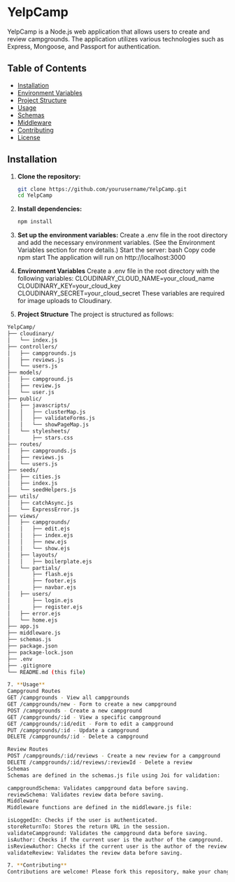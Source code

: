 # YelpCamp

YelpCamp is a Node.js web application that allows users to create and review campgrounds. The application utilizes various technologies such as Express, Mongoose, and Passport for authentication.

## Table of Contents

- [Installation](#installation)
- [Environment Variables](#environment-variables)
- [Project Structure](#project-structure)
- [Usage](#usage)
- [Schemas](#schemas)
- [Middleware](#middleware)
- [Contributing](#contributing)
- [License](#license)

## Installation

1. **Clone the repository:**

   ```bash
   git clone https://github.com/yourusername/YelpCamp.git
   cd YelpCamp
   
2. **Install dependencies:**
   ```bash
   npm install
   
3. **Set up the environment variables:**
Create a .env file in the root directory and add the necessary environment variables. (See the Environment Variables section for more details.)
Start the server:
bash
Copy code
npm start
The application will run on http://localhost:3000

4. **Environment Variables**
Create a .env file in the root directory with the following variables:
CLOUDINARY_CLOUD_NAME=your_cloud_name
CLOUDINARY_KEY=your_cloud_key
CLOUDINARY_SECRET=your_cloud_secret
These variables are required for image uploads to Cloudinary.

5. **Project Structure**
The project is structured as follows:
```bash
YelpCamp/
├── cloudinary/
│   └── index.js
├── controllers/
│   ├── campgrounds.js
│   ├── reviews.js
│   └── users.js
├── models/
│   ├── campground.js
│   ├── review.js
│   └── user.js
├── public/
│   ├── javascripts/
│   │   ├── clusterMap.js
│   │   ├── validateForms.js
│   │   └── showPageMap.js
│   └── stylesheets/
│       ├── stars.css
├── routes/
│   ├── campgrounds.js
│   ├── reviews.js
│   └── users.js
├── seeds/
│   ├── cities.js
│   ├── index.js
│   └── seedHelpers.js
├── utils/
│   ├── catchAsync.js
│   └── ExpressError.js
├── views/
│   ├── campgrounds/
│   │   ├── edit.ejs
│   │   ├── index.ejs
│   │   ├── new.ejs
│   │   └── show.ejs
│   ├── layouts/
│   │   ├── boilerplate.ejs
│   └── partials/
│       ├── flash.ejs
│       ├── footer.ejs
│       ├── navbar.ejs
│   ├── users/
│       ├── login.ejs
│       ├── register.ejs
│   ├── error.ejs
│   └── home.ejs
├── app.js
├── middleware.js
├── schemas.js
├── package.json
├── package-lock.json
├── .env
├── .gitignore
└── README.md (this file)

7. **Usage**
Campground Routes
GET /campgrounds - View all campgrounds
GET /campgrounds/new - Form to create a new campground
POST /campgrounds - Create a new campground
GET /campgrounds/:id - View a specific campground
GET /campgrounds/:id/edit - Form to edit a campground
PUT /campgrounds/:id - Update a campground
DELETE /campgrounds/:id - Delete a campground

Review Routes
POST /campgrounds/:id/reviews - Create a new review for a campground
DELETE /campgrounds/:id/reviews/:reviewId - Delete a review
Schemas
Schemas are defined in the schemas.js file using Joi for validation:

campgroundSchema: Validates campground data before saving.
reviewSchema: Validates review data before saving.
Middleware
Middleware functions are defined in the middleware.js file:

isLoggedIn: Checks if the user is authenticated.
storeReturnTo: Stores the return URL in the session.
validateCampground: Validates the campground data before saving.
isAuthor: Checks if the current user is the author of the campground.
isReviewAuthor: Checks if the current user is the author of the review.
validateReview: Validates the review data before saving.

7. **Contributing**
Contributions are welcome! Please fork this repository, make your changes, and submit a pull request.
